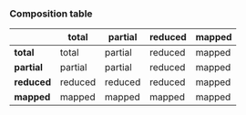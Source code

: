 ### Composition table

|             | **total** | **partial** | **reduced** | **mapped** |
| ----------- | --------- | ----------- | ----------- | ---------- |
| **total**   | total     | partial     | reduced     | mapped     |
| **partial** | partial   | partial     | reduced     | mapped     |
| **reduced** | reduced   | reduced     | reduced     | mapped     |
| **mapped**  | mapped    | mapped      | mapped      | mapped     |
